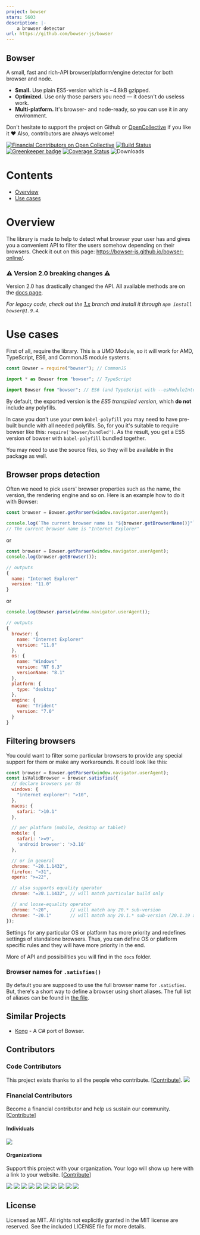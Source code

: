 ```yaml
---
project: bowser
stars: 5603
description: |-
    a browser detector
url: https://github.com/bowser-js/bowser
---
```


## Bowser
A small, fast and rich-API browser/platform/engine detector for both browser and node.
- **Small.** Use plain ES5-version which is ~4.8kB gzipped.
- **Optimized.** Use only those parsers you need — it doesn't do useless work.
- **Multi-platform.** It's browser- and node-ready, so you can use it in any environment.

Don't hesitate to support the project on Github or [OpenCollective](https://opencollective.com/bowser) if you like it ❤️ Also, contributors are always welcome!

[![Financial Contributors on Open Collective](https://opencollective.com/bowser/all/badge.svg?label=financial+contributors)](https://opencollective.com/bowser) [![Build Status](https://travis-ci.org/lancedikson/bowser.svg?branch=master)](https://travis-ci.org/lancedikson/bowser/)  [![Greenkeeper badge](https://badges.greenkeeper.io/lancedikson/bowser.svg)](https://greenkeeper.io/)  [![Coverage Status](https://coveralls.io/repos/github/lancedikson/bowser/badge.svg?branch=master)](https://coveralls.io/github/lancedikson/bowser?branch=master) ![Downloads](https://img.shields.io/npm/dm/bowser)

# Contents
- [Overview](#overview)
- [Use cases](#use-cases)

# Overview

The library is made to help to detect what browser your user has and gives you a convenient API to filter the users somehow depending on their browsers. Check it out on this page: https://bowser-js.github.io/bowser-online/.

### ⚠️ Version 2.0 breaking changes ⚠️

Version 2.0 has drastically changed the API. All available methods are on the [docs page](https://bowser-js.github.io/bowser/docs/).

_For legacy code, check out the [1.x](https://github.com/lancedikson/bowser/tree/v1.x) branch and install it through `npm install bowser@1.9.4`._

# Use cases

First of all, require the library. This is a UMD Module, so it will work for AMD, TypeScript, ES6, and CommonJS module systems.

```javascript
const Bowser = require("bowser"); // CommonJS

import * as Bowser from "bowser"; // TypeScript

import Bowser from "bowser"; // ES6 (and TypeScript with --esModuleInterop enabled)
```

By default, the exported version is the *ES5 transpiled version*, which **do not** include any polyfills.

In case you don't use your own `babel-polyfill` you may need to have pre-built bundle with all needed polyfills.
So, for you it's suitable to require bowser like this: `require('bowser/bundled')`.
As the result, you get a ES5 version of bowser with `babel-polyfill` bundled together.

You may need to use the source files, so they will be available in the package as well.

## Browser props detection

Often we need to pick users' browser properties such as the name, the version, the rendering engine and so on. Here is an example how to do it with Bowser:

```javascript
const browser = Bowser.getParser(window.navigator.userAgent);

console.log(`The current browser name is "${browser.getBrowserName()}"`);
// The current browser name is "Internet Explorer"
```

or

```javascript
const browser = Bowser.getParser(window.navigator.userAgent);
console.log(browser.getBrowser());

// outputs
{
  name: "Internet Explorer"
  version: "11.0"
}
```

or

```javascript
console.log(Bowser.parse(window.navigator.userAgent));

// outputs
{
  browser: {
    name: "Internet Explorer"
    version: "11.0"
  },
  os: {
    name: "Windows"
    version: "NT 6.3"
    versionName: "8.1"
  },
  platform: {
    type: "desktop"
  },
  engine: {
    name: "Trident"
    version: "7.0"
  }
}
```


## Filtering browsers

You could want to filter some particular browsers to provide any special support for them or make any workarounds.
It could look like this:

```javascript
const browser = Bowser.getParser(window.navigator.userAgent);
const isValidBrowser = browser.satisfies({
  // declare browsers per OS
  windows: {
    "internet explorer": ">10",
  },
  macos: {
    safari: ">10.1"
  },

  // per platform (mobile, desktop or tablet)
  mobile: {
    safari: '>=9',
    'android browser': '>3.10'
  },

  // or in general
  chrome: "~20.1.1432",
  firefox: ">31",
  opera: ">=22",

  // also supports equality operator
  chrome: "=20.1.1432", // will match particular build only

  // and loose-equality operator
  chrome: "~20",        // will match any 20.* sub-version
  chrome: "~20.1"       // will match any 20.1.* sub-version (20.1.19 as well as 20.1.12.42-alpha.1)
});
```

Settings for any particular OS or platform has more priority and redefines settings of standalone browsers.
Thus, you can define OS or platform specific rules and they will have more priority in the end.

More of API and possibilities you will find in the `docs` folder.

### Browser names for `.satisfies()`

By default you are supposed to use the full browser name for `.satisfies`.
But, there's a short way to define a browser using short aliases. The full
list of aliases can be found in [the file](src/constants.js).

## Similar Projects
* [Kong](https://github.com/BigBadBleuCheese/Kong) - A C# port of Bowser.

## Contributors

### Code Contributors

This project exists thanks to all the people who contribute. [[Contribute](.github/CONTRIBUTING.md)].
<a href="https://github.com/lancedikson/bowser/graphs/contributors"><img src="https://opencollective.com/bowser/contributors.svg?width=890&button=false" /></a>

### Financial Contributors

Become a financial contributor and help us sustain our community. [[Contribute](https://opencollective.com/bowser/contribute)]

#### Individuals

<a href="https://opencollective.com/bowser"><img src="https://opencollective.com/bowser/individuals.svg?width=890"></a>

#### Organizations

Support this project with your organization. Your logo will show up here with a link to your website. [[Contribute](https://opencollective.com/bowser/contribute)]

<a href="https://opencollective.com/bowser/organization/0/website"><img src="https://opencollective.com/bowser/organization/0/avatar.svg"></a>
<a href="https://opencollective.com/bowser/organization/1/website"><img src="https://opencollective.com/bowser/organization/1/avatar.svg"></a>
<a href="https://opencollective.com/bowser/organization/2/website"><img src="https://opencollective.com/bowser/organization/2/avatar.svg"></a>
<a href="https://opencollective.com/bowser/organization/3/website"><img src="https://opencollective.com/bowser/organization/3/avatar.svg"></a>
<a href="https://opencollective.com/bowser/organization/4/website"><img src="https://opencollective.com/bowser/organization/4/avatar.svg"></a>
<a href="https://opencollective.com/bowser/organization/5/website"><img src="https://opencollective.com/bowser/organization/5/avatar.svg"></a>
<a href="https://opencollective.com/bowser/organization/6/website"><img src="https://opencollective.com/bowser/organization/6/avatar.svg"></a>
<a href="https://opencollective.com/bowser/organization/7/website"><img src="https://opencollective.com/bowser/organization/7/avatar.svg"></a>
<a href="https://opencollective.com/bowser/organization/8/website"><img src="https://opencollective.com/bowser/organization/8/avatar.svg"></a>
<a href="https://opencollective.com/bowser/organization/9/website"><img src="https://opencollective.com/bowser/organization/9/avatar.svg"></a>

## License
Licensed as MIT. All rights not explicitly granted in the MIT license are reserved. See the included LICENSE file for more details.

